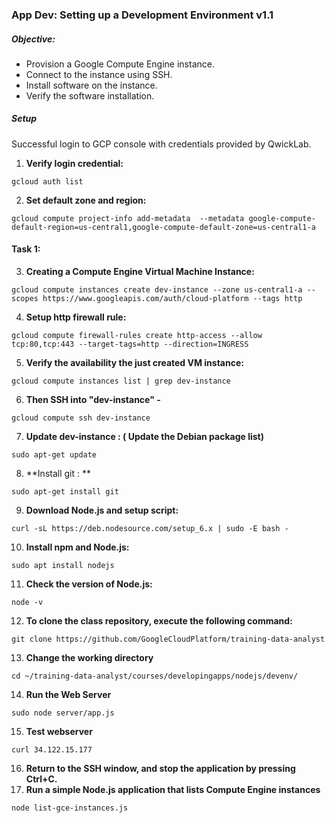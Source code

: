 ### **App Dev: Setting up a Development Environment v1.1**

##### **Objective:**

- Provision a Google Compute Engine instance.
- Connect to the instance using SSH.
- Install software on the instance.
- Verify the software installation.


##### **Setup**

Successful login to GCP console with credentials provided by QwickLab. 

1. **Verify login credential:**

```
gcloud auth list
```


2. **Set default zone and region:**

```
gcloud compute project-info add-metadata  --metadata google-compute-default-region=us-central1,google-compute-default-zone=us-central1-a
```

#### Task 1:  

3. **Creating a Compute Engine Virtual Machine Instance:**

```
gcloud compute instances create dev-instance --zone us-central1-a --scopes https://www.googleapis.com/auth/cloud-platform --tags http
```

4.	**Setup http firewall rule:**

``` 
gcloud compute firewall-rules create http-access --allow tcp:80,tcp:443 --target-tags=http --direction=INGRESS
```

5. **Verify the availability the just created VM instance:**
``` 
gcloud compute instances list | grep dev-instance
```
6. **Then SSH into "dev-instance" -**
```
gcloud compute ssh dev-instance
```
7. **Update dev-instance : ( Update the Debian package list)**
```
sudo apt-get update
```
8. **Install git : **
```
sudo apt-get install git
```
9. **Download  Node.js and setup script:**
```
curl -sL https://deb.nodesource.com/setup_6.x | sudo -E bash -
```
10. **Install npm and Node.js:**
```
sudo apt install nodejs
```
11. **Check the version of Node.js:**
```
node -v
```
12. **To clone the class repository, execute the following command:**
```
git clone https://github.com/GoogleCloudPlatform/training-data-analyst
```
13. **Change the working directory**
```
cd ~/training-data-analyst/courses/developingapps/nodejs/devenv/
```
14. **Run the Web Server**
```
sudo node server/app.js
```
15. **Test webserver**
```
curl 34.122.15.177
```
16. **Return to the SSH window, and stop the application by pressing Ctrl+C.**
17. **Run a simple Node.js application that lists Compute Engine instances**
```
node list-gce-instances.js
```